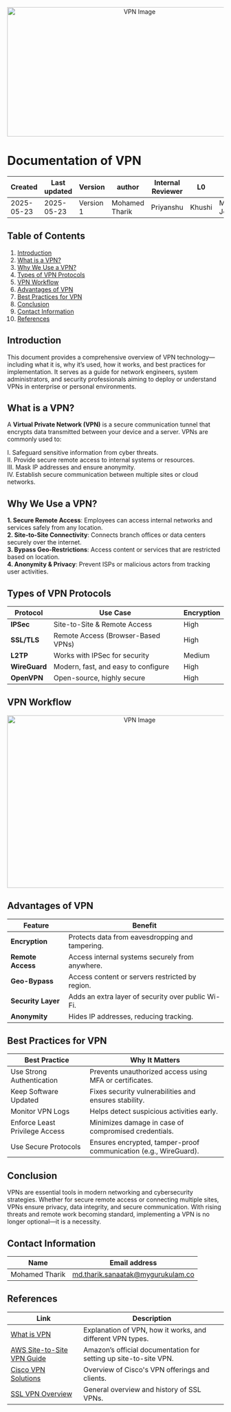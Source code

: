 <div align="center">
  <img src="https://github.com/user-attachments/assets/10a86178-b222-47fd-b2c2-3ce5f8c3cb41" alt="VPN Image" width="600" height="300">
</div>

# **Documentation of VPN**
| Created        | Last updated      | Version         | author|  Internal Reviewer | L0 | L1 | L2|
|----------------|----------------|-----------------|-----------------|-----|------|----|----|
| 2025-05-23  | 2025-05-23   |     Version 1         |  Mohamed Tharik |Priyanshu|Khushi|Mukul Joshi |Piyush Upadhyay|

## Table of Contents 
1. [Introduction](#introduction)  
2. [What is a VPN?](#what-is-a-vpn)  
3. [Why We Use a VPN?](#why-we-use-a-vpn)  
4. [Types of VPN Protocols](#types-of-vpn-protocols)  
5. [VPN Workflow](#vpn-workflow)  
6. [Advantages of VPN](#advantages-of-vpn)  
7. [Best Practices for VPN](#best-practices-for-vpn)  
8. [Conclusion](#conclusion)  
9. [Contact Information](#contact-information)  
10. [References](#references)

## Introduction 
This document provides a comprehensive overview of VPN technology—including what it is, why it’s used, how it works, and best practices for implementation. It serves as a guide for network engineers, system administrators, and security professionals aiming to deploy or understand VPNs in enterprise or personal environments.

## What is a VPN?
A **Virtual Private Network (VPN)** is a secure communication tunnel that encrypts data transmitted between your device and a server. VPNs are commonly used to:

I. Safeguard sensitive information from cyber threats.  
II. Provide secure remote access to internal systems or resources.  
III. Mask IP addresses and ensure anonymity.  
IV. Establish secure communication between multiple sites or cloud networks.  

## Why We Use a VPN?
**1. Secure Remote Access**: Employees can access internal networks and services safely from any location.  
**2. Site-to-Site Connectivity**: Connects branch offices or data centers securely over the internet.  
**3. Bypass Geo-Restrictions**: Access content or services that are restricted based on location.  
**4. Anonymity & Privacy**: Prevent ISPs or malicious actors from tracking user activities.  

## Types of VPN Protocols
| Protocol      | Use Case                            | Encryption |
| ------------- | ----------------------------------- | ---------- |
| **IPSec**     | Site-to-Site & Remote Access        | High       |
| **SSL/TLS**   | Remote Access (Browser-Based VPNs)  | High       |
| **L2TP**      | Works with IPSec for security       | Medium     |
| **WireGuard** | Modern, fast, and easy to configure | High       |
| **OpenVPN**   | Open-source, highly secure          | High       |

## VPN Workflow
<div align="center">
  <img src="https://github.com/user-attachments/assets/f74588ef-d882-4d03-8d62-ea3b5400c6a7" alt="VPN Image" width="600" height="400">
</div>

## Advantages of VPN
| Feature                | Benefit                                            |
| ---------------------- | -------------------------------------------------- |
|**Encryption**      | Protects data from eavesdropping and tampering.    |
|**Remote Access**   | Access internal systems securely from anywhere.    |
|**Geo-Bypass**      | Access content or servers restricted by region.    |
|**Security Layer** | Adds an extra layer of security over public Wi-Fi. |
|**Anonymity**      | Hides IP addresses, reducing tracking.             |

## Best Practices for VPN

| Best Practice                   | Why It Matters                                                  |
|--------------------------------|------------------------------------------------------------------|
| Use Strong Authentication      | Prevents unauthorized access using MFA or certificates.          |
| Keep Software Updated          | Fixes security vulnerabilities and ensures stability.            |
| Monitor VPN Logs               | Helps detect suspicious activities early.                        |
| Enforce Least Privilege Access | Minimizes damage in case of compromised credentials.             |
| Use Secure Protocols           | Ensures encrypted, tamper-proof communication (e.g., WireGuard). |

## Conclusion
VPNs are essential tools in modern networking and cybersecurity strategies. Whether for secure remote access or connecting multiple sites, VPNs ensure privacy, data integrity, and secure communication. With rising threats and remote work becoming standard, implementing a VPN is no longer optional—it is a necessity.

## Contact Information
| Name | Email address         |
|------|------------------------|
| Mohamed Tharik  | md.tharik.sanaatak@mygurukulam.co    |

## References

|Link                                                                                                         | Description                                                       |
|------------------------------|-------------------------------------------------------------------|
| [What is VPN](https://www.geeksforgeeks.org/what-is-vpn-how-it-works-types-of-vpn/)          | Explanation of VPN, how it works, and different VPN types.       |
| [AWS Site-to-Site VPN Guide](https://docs.aws.amazon.com/vpn/latest/s2svpn/what-is-s2svpn.html)                          | Amazon’s official documentation for setting up site-to-site VPN. |
| [Cisco VPN Solutions](https://www.cisco.com/c/en/us/products/security/vpn-endpoint-security-clients/index.html)       | Overview of Cisco's VPN offerings and clients.                   |
| [SSL VPN Overview](https://en.wikipedia.org/wiki/SSL_VPN)                                                 | General overview and history of SSL VPNs.                        |
